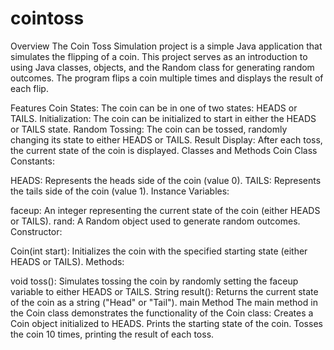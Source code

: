 # cointoss
Overview
The Coin Toss Simulation project is a simple Java application that simulates the flipping of a coin. This project serves as an introduction to using Java classes, objects, and the Random class for generating random outcomes. The program flips a coin multiple times and displays the result of each flip.

Features
Coin States: The coin can be in one of two states: HEADS or TAILS.
Initialization: The coin can be initialized to start in either the HEADS or TAILS state.
Random Tossing: The coin can be tossed, randomly changing its state to either HEADS or TAILS.
Result Display: After each toss, the current state of the coin is displayed.
Classes and Methods
Coin Class
Constants:

HEADS: Represents the heads side of the coin (value 0).
TAILS: Represents the tails side of the coin (value 1).
Instance Variables:

faceup: An integer representing the current state of the coin (either HEADS or TAILS).
rand: A Random object used to generate random outcomes.
Constructor:

Coin(int start): Initializes the coin with the specified starting state (either HEADS or TAILS).
Methods:

void toss(): Simulates tossing the coin by randomly setting the faceup variable to either HEADS or TAILS.
String result(): Returns the current state of the coin as a string ("Head" or "Tail").
main Method
The main method in the Coin class demonstrates the functionality of the Coin class:
Creates a Coin object initialized to HEADS.
Prints the starting state of the coin.
Tosses the coin 10 times, printing the result of each toss.
